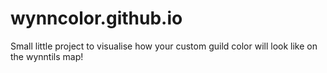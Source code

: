 # wynncolor.github.io

Small little project to visualise how your custom guild color will look like on the wynntils map!
